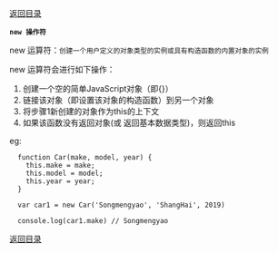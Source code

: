 [返回目录](../原生JS.md)

**` new 操作符 `**

new 运算符：`创建一个用户定义的对象类型的实例或具有构造函数的内置对象的实例`

new 运算符会进行如下操作：
1. 创建一个空的简单JavaScript对象（即{}）
2. 链接该对象（即设置该对象的构造函数）到另一个对象 
3. 将步骤1新创建的对象作为this的上下文 
4. 如果该函数没有返回对象(或 返回基本数据类型)，则返回this

eg:
```
  function Car(make, model, year) {
    this.make = make;
    this.model = model;
    this.year = year;
  }

  var car1 = new Car('Songmengyao', 'ShangHai', 2019)

  console.log(car1.make) // Songmengyao
```

[返回目录](../原生JS.md)
